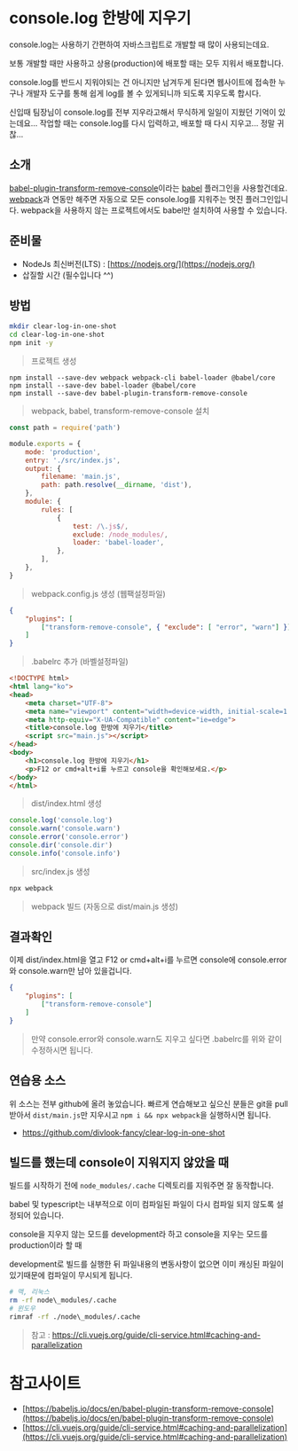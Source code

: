 # console.log 한방에 지우기

console.log는 사용하기 간편하여 자바스크립트로 개발할 때 많이 사용되는데요.

보통 개발할 때만 사용하고 상용(production)에 배포할 때는 모두 지워서 배포합니다.

console.log를 반드시 지워야되는 건 아니지만 남겨두게 된다면 웹사이트에 접속한 누구나 개발자 도구를 통해 쉽게 log를 볼 수 있게되니까 되도록 지우도록 합시다.

신입때 팀장님이 console.log를 전부 지우라고해서 무식하게 일일이 지웠던 기억이 있는데요... 작업할 때는 console.log를 다시 입력하고, 배포할 때 다시 지우고... 정말 귀찮...

## 소개

[babel-plugin-transform-remove-console](https://www.npmjs.com/package/babel-plugin-transform-remove-console)이라는 [babel](https://babeljs.io/docs/en/next/babel-cli.html) 플러그인을 사용할건데요. [webpack](https://webpack.js.org/)과 연동만 해주면 자동으로 모든 console.log를 지워주는 멋진 플러그인입니다. webpack을 사용하지 않는 프로젝트에서도 babel만 설치하여 사용할 수 있습니다.

## 준비물

- NodeJs 최신버전(LTS) : [https://nodejs.org/](https://nodejs.org/)
- 삽질할 시간 (필수입니다 ^^)

## 방법

```bash
mkdir clear-log-in-one-shot
cd clear-log-in-one-shot
npm init -y
```

> 프로젝트 생성

```
npm install --save-dev webpack webpack-cli babel-loader @babel/core
npm install --save-dev babel-loader @babel/core
npm install --save-dev babel-plugin-transform-remove-console
```

> webpack, babel, transform-remove-console 설치

```js
const path = require('path')

module.exports = {
    mode: 'production',
    entry: './src/index.js',
    output: {
        filename: 'main.js',
        path: path.resolve(__dirname, 'dist'),
    },
    module: {
        rules: [
            {
                test: /\.js$/,
                exclude: /node_modules/,
                loader: 'babel-loader',
            },
        ],
    },
}
```

> webpack.config.js 생성 (웹팩설정파일)

```json
{
    "plugins": [
        ["transform-remove-console", { "exclude": [ "error", "warn"] }]
    ]
}
```

> .babelrc 추가 (바벨설정파일)

```html
<!DOCTYPE html>
<html lang="ko">
<head>
    <meta charset="UTF-8">
    <meta name="viewport" content="width=device-width, initial-scale=1.0">
    <meta http-equiv="X-UA-Compatible" content="ie=edge">
    <title>console.log 한방에 지우기</title>
    <script src="main.js"></script>
</head>
<body>
    <h1>console.log 한방에 지우기</h1>
    <p>F12 or cmd+alt+i를 누르고 console을 확인해보세요.</p>
</body>
</html>
```

> dist/index.html 생성

```js
console.log('console.log')
console.warn('console.warn')
console.error('console.error')
console.dir('console.dir')
console.info('console.info')
```

> src/index.js 생성

```bash
npx webpack
```

> webpack 빌드 (자동으로 dist/main.js 생성)

## 결과확인

이제 dist/index.html을 열고 F12 or cmd+alt+i를 누르면 console에 console.error와 console.warn만 남아 있을겁니다.

```json
{
    "plugins": [
        ["transform-remove-console"]
    ]
}
```

> 만약 console.error와 console.warn도 지우고 싶다면 .babelrc를 위와 같이 수정하시면 됩니다.

## 연습용 소스

위 소스는 전부 github에 올려 놓았습니다. 빠르게 연습해보고 싶으신 분들은 git을 pull 받아서 `dist/main.js`만 지우시고 `npm i && npx webpack`을 실행하시면 됩니다.

- https://github.com/divlook-fancy/clear-log-in-one-shot

## 빌드를 했는데 console이 지워지지 않았을 때

빌드를 시작하기 전에 `node_modules/.cache` 디렉토리를 지워주면 잘 동작합니다.

babel 및 typescript는 내부적으로 이미 컴파일된 파일이 다시 컴파일 되지 않도록 설정되어 있습니다.

console을 지우지 않는 모드를 development라 하고 console을 지우는 모드를 production이라 할 때

development로 빌드를 실행한 뒤 파일내용의 변동사항이 없으면 이미 캐싱된 파일이 있기때문에 컴파일이 무시되게 됩니다.

```bash
# 맥, 리눅스
rm -rf node\_modules/.cache
# 윈도우
rimraf -rf ./node\_modules/.cache
```

> 참고 : https://cli.vuejs.org/guide/cli-service.html#caching-and-parallelization

# 참고사이트

- [https://babeljs.io/docs/en/babel-plugin-transform-remove-console](https://babeljs.io/docs/en/babel-plugin-transform-remove-console)
- [https://cli.vuejs.org/guide/cli-service.html#caching-and-parallelization](https://cli.vuejs.org/guide/cli-service.html#caching-and-parallelization)
